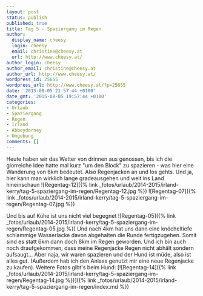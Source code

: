 ```yaml
---
layout: post
status: publish
published: true
title: Tag 5 - Spaziergang im Regen
author:
  display_name: cheesy
  login: cheesy
  email: christine@cheesy.at
  url: http://www.cheesy.at/
author_login: cheesy
author_email: christine@cheesy.at
author_url: http://www.cheesy.at/
wordpress_id: 25655
wordpress_url: http://www.cheesy.at/?p=25655
date: '2015-08-05 21:57:44 +0100'
date_gmt: '2015-08-05 19:57:44 +0100'
categories:
- Urlaub
- Spaziergang
- Regen
- Irland
- Abbeydorney
- Umgebung
comments: []
---
```

Heute haben wir das Wetter von drinnen aus genossen, bis ich die glorreiche Idee hatte mal kurz "um den Block" zu spazieren - was hier eine Wanderung von 6km bedeutet. Also Regenjacken an und los gehts.
Und ja, hier kann man wirklich lange gradeausgehen und weit ins Land hineinschaun
![Regentag-12]({% link _fotos/urlaub/2014-2015/irland-kerry/tag-5-spaziergang-im-regen/Regentag-12.jpg %})
 ![Regentag-07]({% link _fotos/urlaub/2014-2015/irland-kerry/tag-5-spaziergang-im-regen/Regentag-07.jpg %})
<!--more-->
Und bis auf Kühe ist uns nicht viel begegnet
![Regentag-05]({% link _fotos/urlaub/2014-2015/irland-kerry/tag-5-spaziergang-im-regen/Regentag-05.jpg %})
Und nach 4km hat uns dann eine knöcheltiefe schlammige Wasserlacke davon abgehalten die Runde fertigzugehen. Somit sind es statt 6km dann doch 8km im Regen geworden. Und ich bin auch noch draufgekommen, dass meine Regenjacke Regen nicht abhält sondern aufsaugt...
Aber naja, wir waren spazieren und der Hund ist müde, also ist alles gut. (Außerdem hab ich den Anlass genutzt mir eine neue Regenjacke zu kaufen).
Weitere Fotos gibt's beim Hund:
[![Regentag-14]({% link _fotos/urlaub/2014-2015/irland-kerry/tag-5-spaziergang-im-regen/Regentag-14.jpg %})]({% link _fotos/urlaub/2014-2015/irland-kerry/tag-5-spaziergang-im-regen/index.md %})
